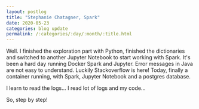```yaml
---
layout: postlog
title: "Stephanie Chatagner, Spark"
date: 2020-05-23
categories: blog update
permalink: /:categories/:day/:month/:title.html
---
```


Well. 
I finished the exploration part with Python, finished the dictionaries and switched to another Jupyter Notebook to start working with Spark. 
It's been a hard day running Docker Spark and Jupyter. Error messages in Java are not easy to understand. Luckily Stackoverflow is here!
Today, finally a container running, with Spark, Jupyter Notebook and a postgres database. 

I learn to read the logs...
I read lot of logs and my code...

So, step by step!